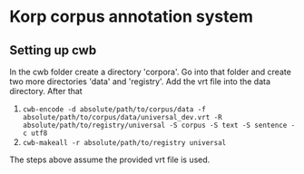 # Korp corpus annotation system

## Setting up cwb

In the cwb folder create a directory 'corpora'. Go into that folder and create two more directories 'data' and 'registry'. Add the vrt file into the data directory. After that
1. ``
cwb-encode -d absolute/path/to/corpus/data -f absolute/path/to/corpus/data/universal_dev.vrt -R absolute/path/to/registry/universal -S corpus -S text -S sentence -c utf8
``
2. ``cwb-makeall -r absolute/path/to/registry universal``

The steps above assume the provided vrt file is used. 
